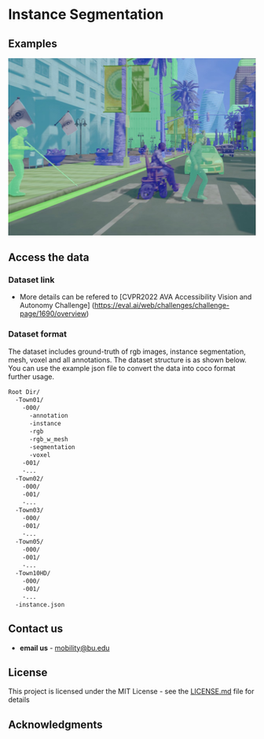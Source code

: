 # Instance Segmentation


## Examples

<img src="example.png" alt="examples" width="1000"/>

## Access the data

### Dataset link
* More details can be refered to [CVPR2022 AVA Accessibility Vision and Autonomy Challenge] (https://eval.ai/web/challenges/challenge-page/1690/overview)


### Dataset format

The dataset includes ground-truth of rgb images, instance segmentation, mesh, voxel and all annotations. The dataset structure is as shown below. You can use the example json file to convert the data into coco format further usage.
```
Root Dir/
  -Town01/
    -000/
      -annotation 
      -instance
      -rgb
      -rgb_w_mesh 
      -segmentation
      -voxel
    -001/
    -...
  -Town02/
    -000/
    -001/
    -...
  -Town03/
    -000/
    -001/
    -...
  -Town05/
    -000/
    -001/
    -...
  -Town10HD/
    -000/
    -001/
    -...
  -instance.json

```

## Contact us

* **email us** - mobility@bu.edu

## License

This project is licensed under the MIT License - see the [LICENSE.md](LICENSE.md) file for details

## Acknowledgments


